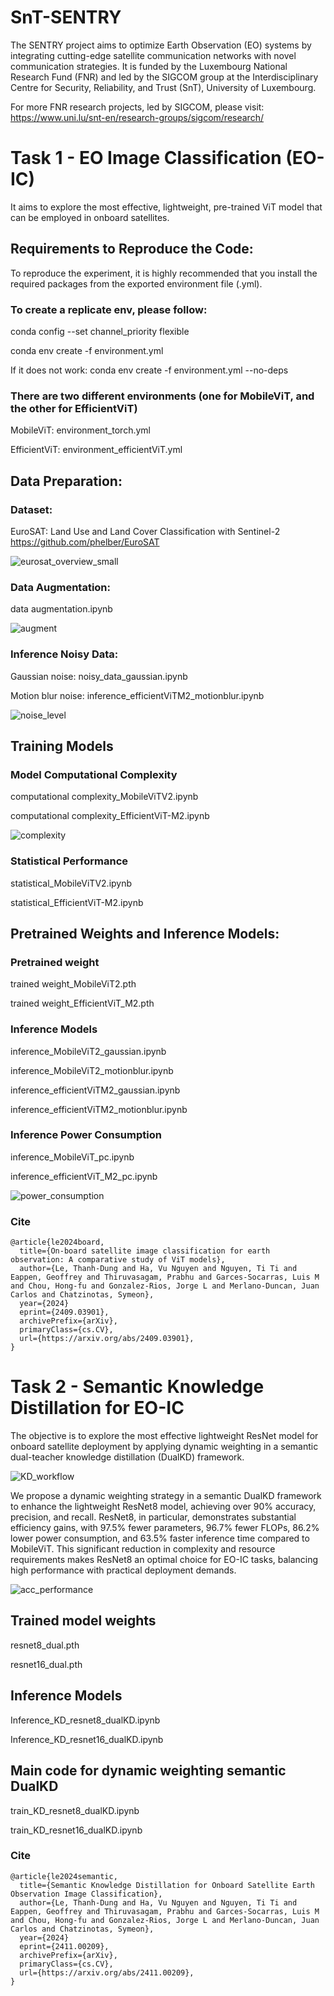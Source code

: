 # SnT-SENTRY
The SENTRY project aims to optimize Earth Observation (EO) systems by integrating cutting-edge satellite communication networks with novel communication strategies. It is funded by the Luxembourg National Research Fund (FNR) and led by the SIGCOM group at the Interdisciplinary Centre for Security, Reliability, and Trust (SnT), University of Luxembourg.

For more FNR research projects, led by SIGCOM, please visit: https://www.uni.lu/snt-en/research-groups/sigcom/research/

# Task 1 - EO Image Classification (EO-IC)
It aims to explore the most effective, lightweight, pre-trained ViT model that can be employed in onboard satellites.

## Requirements to Reproduce the Code:
To reproduce the experiment, it is highly recommended that you install the required packages from the exported environment file (.yml).

### To create a replicate env, please follow:

conda config --set channel_priority flexible

conda env create -f environment.yml

If it does not work: conda env create -f environment.yml --no-deps

### There are two different environments (one for MobileViT, and the other for EfficientViT)
MobileViT: environment_torch.yml

EfficientViT: environment_efficientViT.yml

## Data Preparation:
### Dataset:
EuroSAT: Land Use and Land Cover Classification with Sentinel-2
https://github.com/phelber/EuroSAT

![eurosat_overview_small](https://github.com/user-attachments/assets/c3fefb53-3379-46e9-82db-15282795a9f5)


### Data Augmentation: 

data augmentation.ipynb

![augment](https://github.com/user-attachments/assets/2bdc9f92-731b-41c5-ad45-95373b5dae98)


### Inference Noisy Data: 
Gaussian noise: noisy_data_gaussian.ipynb

Motion blur noise: inference_efficientViTM2_motionblur.ipynb

![noise_level](https://github.com/user-attachments/assets/ce54dce4-2de4-44e3-ab16-df1c187dcba5)


## Training Models
### Model Computational Complexity
computational complexity_MobileViTV2.ipynb

computational complexity_EfficientViT-M2.ipynb

![complexity](https://github.com/user-attachments/assets/4aab05eb-aec7-44e0-a95f-d3ef3bb75253)


### Statistical Performance
statistical_MobileViTV2.ipynb

statistical_EfficientViT-M2.ipynb


## Pretrained Weights and Inference Models:
### Pretrained weight
trained weight_MobileViT2.pth

trained weight_EfficientViT_M2.pth

### Inference Models
inference_MobileViT2_gaussian.ipynb

inference_MobileViT2_motionblur.ipynb

inference_efficientViTM2_gaussian.ipynb

inference_efficientViTM2_motionblur.ipynb

### Inference Power Consumption
inference_MobileViT_pc.ipynb

inference_efficientViT_M2_pc.ipynb

![power_consumption](https://github.com/user-attachments/assets/75e06312-c564-4772-8b23-ddfb00f731fa)

### Cite
```
@article{le2024board,
  title={On-board satellite image classification for earth observation: A comparative study of ViT models},
  author={Le, Thanh-Dung and Ha, Vu Nguyen and Nguyen, Ti Ti and Eappen, Geoffrey and Thiruvasagam, Prabhu and Garces-Socarras, Luis M and Chou, Hong-fu and Gonzalez-Rios, Jorge L and Merlano-Duncan, Juan Carlos and Chatzinotas, Symeon},
  year={2024}
  eprint={2409.03901},
  archivePrefix={arXiv},
  primaryClass={cs.CV},
  url={https://arxiv.org/abs/2409.03901},
}
```

# Task 2 - Semantic Knowledge Distillation for EO-IC
The objective is to explore the most effective lightweight ResNet model for onboard satellite deployment by applying dynamic weighting in a semantic dual-teacher knowledge distillation (DualKD)  framework.

![KD_workflow](https://github.com/user-attachments/assets/ef5a9d3d-4b19-4ec3-8c84-80e04be73395)

We propose a dynamic weighting strategy in a semantic DualKD framework to enhance the lightweight ResNet8 model, achieving over 90% accuracy, precision, and recall. ResNet8, in particular, demonstrates substantial efficiency gains, with 97.5% fewer parameters, 96.7% fewer FLOPs, 86.2% lower power consumption, and 63.5% faster inference time compared to MobileViT. This significant reduction in complexity and resource requirements makes ResNet8 an optimal choice for EO-IC tasks, balancing high performance with practical deployment demands.

![acc_performance](https://github.com/user-attachments/assets/2cca0101-f02f-469b-ae5f-7ecd68f4275c)

## Trained model weights

resnet8_dual.pth

resnet16_dual.pth

## Inference Models
Inference_KD_resnet8_dualKD.ipynb

Inference_KD_resnet16_dualKD.ipynb

## Main code for dynamic weighting semantic DualKD

train_KD_resnet8_dualKD.ipynb

train_KD_resnet16_dualKD.ipynb

### Cite
```
@article{le2024semantic,
  title={Semantic Knowledge Distillation for Onboard Satellite Earth Observation Image Classification},
  author={Le, Thanh-Dung and Ha, Vu Nguyen and Nguyen, Ti Ti and Eappen, Geoffrey and Thiruvasagam, Prabhu and Garces-Socarras, Luis M and Chou, Hong-fu and Gonzalez-Rios, Jorge L and Merlano-Duncan, Juan Carlos and Chatzinotas, Symeon},
  year={2024}
  eprint={2411.00209},
  archivePrefix={arXiv},
  primaryClass={cs.CV},
  url={https://arxiv.org/abs/2411.00209},
}
```










